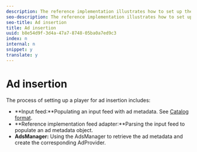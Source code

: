 ```yaml
---
description: The reference implementation illustrates how to set up the player for ads, which includes setting up video metadata for ad insertion and resolving the pre-, mid-, and post-roll ads into VOD or live/linear video streams. It also illustrates how to handle clickable ads.
seo-description: The reference implementation illustrates how to set up the player for ads, which includes setting up video metadata for ad insertion and resolving the pre-, mid-, and post-roll ads into VOD or live/linear video streams. It also illustrates how to handle clickable ads.
seo-title: Ad insertion
title: Ad insertion
uuid: b8e54d9f-3d4a-47a7-8748-05ba0a7ed9c3
index: n
internal: n
snippet: y
translate: y
---
```


# Ad insertion

The process of setting up a player for ad insertion includes:

* **Input feed:**Populating an input feed with ad metadata. See [Catalog format](c_psdk_ref-catalog-format.md).
* **Reference implementation feed adapter:**Parsing the input feed to populate an ad metadata object.
* **AdsManager:** Using the AdsManager to retrieve the ad metadata and create the corresponding AdProvider.
